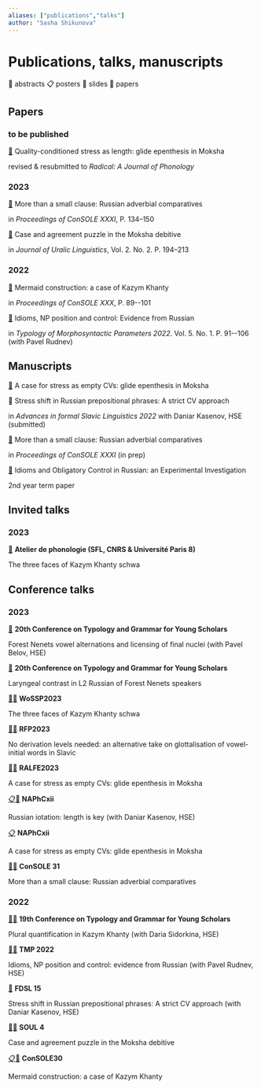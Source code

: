 ```yaml
---
aliases: ["publications","talks"]
author: "Sasha Shikunova"
---
```

# Publications, talks, manuscripts

:love_letter: abstracts :clipboard: posters :pushpin: slides :page_facing_up: papers

## Papers

### to be published

[:page_facing_up:](https://ling.auf.net/lingbuzz/007524) Quality-conditioned stress as length: glide epenthesis in Moksha

revised \& resubmitted to *Radical: A Journal of Phonology*

### 2023

[:page_facing_up:](https://www.universiteitleiden.nl/binaries/content/assets/geesteswetenschappen/lucl/sole/consolexxxi-proceedings.pdf) More than a small clause: Russian adverbial comparatives 

in *Proceedings of ConSOLE XXXI*, P. 134–150

[:page_facing_up:](shikunova_moksha_jul_final.pdf) Case and agreement puzzle in the Moksha debitive

in *Journal of Uralic Linguistics*, Vol. 2. No. 2. P. 194–213

### 2022

[:page_facing_up:](mermaids_paper.pdf) Mermaid construction: a case of Kazym Khanty

in *Proceedings of ConSOLE XXX*, P. 89--101

[:page_facing_up:](tmp_idioms.pdf) Idioms, NP position and control: Evidence from Russian

in *Typology of Morphosyntactic Parameters 2022*. Vol. 5. No. 1. P. 91--106 (with Pavel Rudnev)

## Manuscripts

[:page_facing_up:](moksha_cvs_paper.pdf) A case for stress as empty CVs: glide epenthesis in Moksha

:page_facing_up: Stress shift in Russian prepositional phrases: A strict CV approach

in *Advances in formal Slavic Linguistics 2022* with Daniar Kasenov, HSE (submitted)

[:page_facing_up:](comp_paper_v2.pdf) More than a small clause: Russian adverbial comparatives

in *Proceedings of ConSOLE XXXI* (in prep)

[:page_facing_up:](control_idioms.pdf) Idioms and Obligatory Control in Russian: an Experimental Investigation

2nd year term paper

## Invited talks

### 2023

[:pushpin:](atelier_schwa_slides.pdf) **Atelier de phonologie (SFL, CNRS \& Université Paris 8)**

The three faces of Kazym Khanty schwa

## Conference talks

### 2023

[:love_letter:](FN_vowel_alternations_abstract.pdf) **20th Conference on Typology and Grammar for Young Scholars**

Forest Nenets vowel alternations and licensing of final nuclei (with Pavel Belov, HSE)

[:love_letter:](L2_russian_in_FN_abstract.pdf) **20th Conference on Typology and Grammar for Young Scholars**

Laryngeal contrast in L2 Russian of Forest Nenets speakers

[:pushpin:](khanty_schwa_wossp_slides.pdf)[:love_letter:](wossp_khanty_abstract.pdf) **WoSSP2023** 

The three faces of Kazym Khanty schwa

[:pushpin:](glottalisation_rfp_slides.pdf)[:love_letter:](glottalization_abstract.pdf) **RFP2023** 

No derivation levels needed: an alternative take on glottalisation of vowel-initial words in Slavic 

[:pushpin:](shikunova_slides_ralfe.pdf)[:love_letter:](moksha_cvs_abstract.pdf) **RALFE2023**

A case for stress as empty CVs: glide epenthesis in Moksha

[:clipboard:](russian_iotation_poster.pdf)[:love_letter:](iotation_abstract.pdf) **NAPhCxii** 

Russian iotation: length is key (with Daniar Kasenov, HSE)

[:clipboard:](moksha_cvs_poster.pdf) **NAPhCxii** 

A case for stress as empty CVs: glide epenthesis in Moksha

[:pushpin:](comp_console.pdf)[:love_letter:](comp_abstract.pdf) **ConSOLE 31** 

More than a small clause: Russian adverbial comparatives

### 2022

[:pushpin:](plur_quant_slides.pdf)[:love_letter:](plur_quant_abstract.pdf) **19th Conference on Typology and Grammar for Young Scholars**

Plural quantification in Kazym Khanty (with Daria Sidorkina, HSE) 

[:pushpin:](idioms_tmp_slides.pdf)[:love_letter:](idioms_abstract.pdf) **TMP 2022**

Idioms, NP position and control: evidence from Russian (with Pavel Rudnev, HSE)

[:pushpin:](fdsl_stress_shift_slides.pdf) **FDSL 15**

Stress shift in Russian prepositional phrases: A strict CV approach (with Daniar Kasenov, HSE)

[:pushpin:](moksha_soul.pdf)[:love_letter:](moksha_debitive_abstract.pdf) **SOUL 4**

Case and agreement puzzle in the Moksha debitive 

[:clipboard:](mermaids_poster.pdf)[:love_letter:](mermaids_abstract.pdf) **ConSOLE30**

Mermaid construction: a case of Kazym Khanty